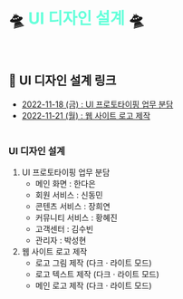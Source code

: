 # 🛸 <span style="color: #64ffda;">UI 디자인 설계</span> 🛸
<br>

## 🎨 UI 디자인 설계 링크

- [2022-11-18 (금) : UI 프로토타이핑 업무 분담](https://github.com/RayJun-M/KH_Final-Project/blob/main/Document/UI-Design/UI-Prototyping_Role.png)
- [2022-11-21 (월) : 웹 사이트 로고 제작](https://github.com/RayJun-M/KH_Final-Project/tree/main/Document/UI-Design/Logo)
<br><br>

### UI 디자인 설계
1. UI 프로토타이핑 업무 분담
	- 메인 화면 : 한다은
	- 회원 서비스 : 신동민
	- 콘텐츠 서비스 : 장희연
	- 커뮤니티 서비스 : 황혜진
	- 고객센터 : 김수빈
	- 관리자 : 박성현
2. 웹 사이트 로고 제작
	- 로고 그림 제작 (다크 · 라이트 모드)
	- 로고 텍스트 제작 (다크 · 라이트 모드)
	- 메인 로고 제작 (다크 · 라이트 모드)
